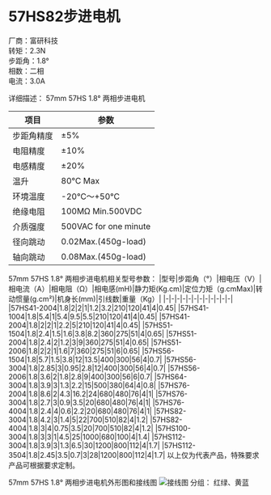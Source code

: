 
# 57HS82步进电机

厂商：富研科技  
转矩：2.3N  
步距角：1.8°  
相数：二相  
电流：3.0A

详细描述：
57mm 57HS 1.8° 两相步进电机

|项目|参数|
|-|-|
|步距角精度|±5%|
|电阻精度|±10%|
|电感精度|±20%|
|温升|80℃ Max|
|环境温度|-20℃～+50℃|
|绝缘电阻|100MΩ Min.500VDC|
|介质强度|500VAC for one minute|
|径向跳动|0.02Max.(450g-load)|
|轴向跳动|0.08Max.(450g-load)|

57mm 57HS 1.8° 两相步进电机相关型号参数：
|型号|步距角（°）|相电压（V）|相电流（A）|相电阻（Ω）|相电感(mH)|静力矩(Kg.cm)|定位力矩（g.cmMax)|转动惯量(g.cm²)|机身长(mm)|引线数|重量（Kg）|
|-|-|-|-|-|-|-|-|-|-|-|-|
|57HS41-2004|1.8|2|2|1|1.2|3.2|210|120|41|4|0.45|
|57HS41-1004|1.8|5.4|1|5.4|9.5|5.5|210|120|41|4|0.45|
|57HS41-2004|1.8|2|2|1|2.2|5|210|120|41|4|0.45|
|57HS51-1504|1.8|2.4|1.5|1.6|3.8|8.2|360|275|51|4|0.65|
|57HS51-2004|1.8|2.4|2|1.2|3|9|360|275|51|4|0.65|
|57HS51-2006|1.8|2|2|1|1.6|7|360|275|51|6|0.65|
|57HS56-1504|1.8|5.7|1.5|3.8|12|13.5|400|300|56|4|0.7|
|57HS56-3004|1.8|2.85|3|0.95|2.8|12|400|300|56|4|0.7|
|57HS56-2006|1.8|3.6|2|1.8|2.8|9|400|300|56|6|0.7|
|57HS64-3004|1.8|3.9|3|1.3|2.2|15|500|380|64|4|0.8|
|57HS76-2004|1.8|8.6|2|4.3|16.2|24|680|480|76|4|1|
|57HS76-3004|1.8|2.7|3|0.9|3.5|20|680|480|76|4|1|
|57HS76-4004|1.8|2.4|4|0.6|2.2|20|680|480|76|4|1|
|57HS82-3004|1.8|4.2|3|1.4|5|22|700|510|82|4|1.2|
|57HS82-4004|1.8|3|4|0.75|3.5|20|700|510|82|4|1.2|
|57HS100-3004|1.8|3|3|1|4.5|25|1000|680|100|4|1.4|
|57HS112-3004|1.8|3.9|3|1.3|6.5|30|1200|800|112|4|1.7|
|57HS112-3504|1.8|2.45|3.5|0.7|3|28|1200|800|112|4|1.7|
以上仅为代表产品，特殊要求产品可根据要求定制。

57mm 57HS 1.8° 两相步进电机外形图和接线图
![接线图](http://www.jss-motor.cn/uploadfiles/103.224.250.119/webid89/uploadimage/201510/3551444723267411.jpg)
分组：
红绿、黄蓝